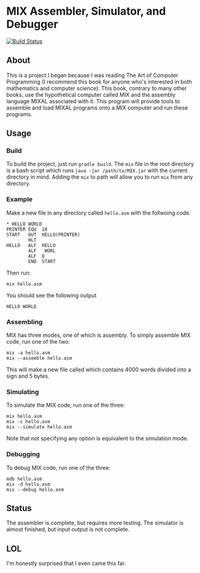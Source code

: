 # MIX Assembler, Simulator, and Debugger 
[![Build Status](https://travis-ci.org/thkim1011/mix.svg?branch=master)](https://travis-ci.org/thkim1011/mix)

## About
This is a project I began because I was reading The Art of Computer Programming 
(I recommend this book for anyone who's interested in both mathematics and computer 
science). This book, contrary to many other books, use the hypothetical computer
called MIX and the assembly language MIXAL associated with it. This program will 
provide tools to assemble and load MIXAL programs onto a MIX computer and run 
these programs. 

## Usage

### Build
To build the project, just run `gradle build`. The `mix` file in the root directory 
is a bash script which runs `java -jar /path/to/MIX.jar` with the current directory
 in mind. Adding the `mix` to path will allow you to run `mix` from any directory. 

### Example
Make a new file in any directory called `hello.asm` with the follwoing code.
```
* HELLO WORLD
PRINTER EQU  18
START   OUT  HELLO(PRINTER)
        HLT
HELLO   ALF  HELLO
        ALF   WORL
        ALF  D
        END  START
```
Then run:
```
mix hello.asm
```
You should see the following output
```
HELLO WORLD
```

### Assembling
MIX has three modes, one of which is assembly. To simply assemble MIX code, run one of the two:
```
mix -a hello.asm
mix --assemble hello.asm
```
This will make a new file called which contains 4000 words divided into a sign and 5 bytes.

### Simulating
To simulate the MIX code, run one of the three:
```
mix hello.asm
mix -s hello.asm
mix --simulate hello.asm
```
Note that not specifying any option is equivalent to the simulation mode.


### Debugging
To debug MIX code, run one of the three:
```
mdb hello.asm
mix -d hello.asm
mix --debug hello.asm
```

## Status
The assembler is complete, but requires more testing. The simulator is almost finished, 
but input output is not complete. 

## LOL
I'm honestly surprised that I even came this far.
